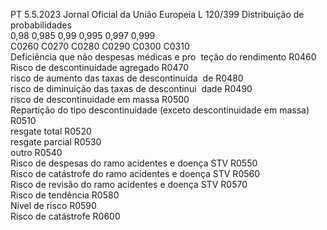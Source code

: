 PT  5.5.2023 Jornal Oficial da União Europeia L 120/399
 Distribuição de probabilidades  
0,98  0,985  0,99  0,995  0,997  0,999  
C0260  C0270  C0280  C0290  C0300  C0310  
Deficiência que não despesas médicas e pro ­
teção do rendimento  R0460  
Risco de descontinuidade agregado  R0470  
risco de aumento das taxas de descontinuida ­
de  R0480  
risco de diminuição das taxas de descontinui ­
dade  R0490  
risco de descontinuidade em massa  R0500  
Repartição do tipo descontinuidade (exceto 
descontinuidade em massa)  R0510  
resgate total  R0520  
resgate parcial  R0530  
outro  R0540  
Risco de despesas do ramo acidentes e doença 
STV  R0550  
Risco de catástrofe do ramo acidentes e doença 
STV  R0560  
Risco de revisão do ramo acidentes e doença 
STV  R0570  
Risco de tendência  R0580  
Nível de risco  R0590  
Risco de catástrofe  R0600